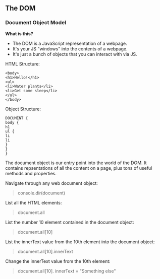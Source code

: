## The DOM

### Document Object Model

**What is this?**

- The DOM is a JavaScript representation of a webpage.
- It's your JS "windows" into the contents of a webpage.
- It's just a bunch of objects that you can interact with via JS.

HTML Structure:

```
<body>
<h1>Hello!</h1>
<ul>
<li>Water plants</li>
<li>Get some sleep</li>
</ul>
</body>
```

Object Structure:

```
DOCUMENT {
body {
h1
ul {
li
li
}
}
}
```

The document object is our entry point into the world of the DOM.
It contains repsentations of all the content on a page, plus tons
of useful methods and properties.

Navigate through any web document object:

> console.dir(document)

List all the HTML elements:

> document.all

List the number 10 element contained in the document object:

> document.all[10]

List the innerText value from the 10th element into the document object:

> document.all[10].innerText

Change the innerText value from the 10th element:

> document.all[10]. innerText = "Something else"
